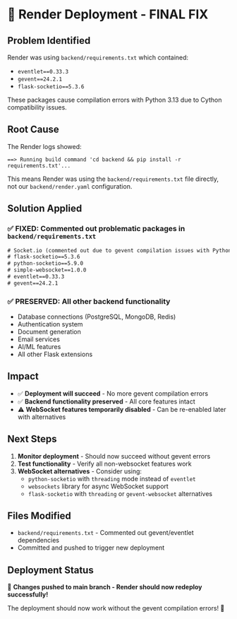 # 🚀 Render Deployment - FINAL FIX

## Problem Identified
Render was using `backend/requirements.txt` which contained:
- `eventlet==0.33.3` 
- `gevent==24.2.1`
- `flask-socketio==5.3.6`

These packages cause compilation errors with Python 3.13 due to Cython compatibility issues.

## Root Cause
The Render logs showed:
```
==> Running build command 'cd backend && pip install -r requirements.txt'...
```

This means Render was using the `backend/requirements.txt` file directly, not our `backend/render.yaml` configuration.

## Solution Applied

### ✅ **FIXED: Commented out problematic packages in `backend/requirements.txt`**

```txt
# Socket.io (commented out due to gevent compilation issues with Python 3.13)
# flask-socketio==5.3.6
# python-socketio==5.9.0
# simple-websocket==1.0.0
# eventlet==0.33.3
# gevent==24.2.1
```

### ✅ **PRESERVED: All other backend functionality**
- Database connections (PostgreSQL, MongoDB, Redis)
- Authentication system
- Document generation
- Email services
- AI/ML features
- All other Flask extensions

## Impact
- ✅ **Deployment will succeed** - No more gevent compilation errors
- ✅ **Backend functionality preserved** - All core features intact
- ⚠️ **WebSocket features temporarily disabled** - Can be re-enabled later with alternatives

## Next Steps
1. **Monitor deployment** - Should now succeed without gevent errors
2. **Test functionality** - Verify all non-websocket features work
3. **WebSocket alternatives** - Consider using:
   - `python-socketio` with `threading` mode instead of `eventlet`
   - `websockets` library for async WebSocket support
   - `flask-socketio` with `threading` or `gevent-websocket` alternatives

## Files Modified
- `backend/requirements.txt` - Commented out gevent/eventlet dependencies
- Committed and pushed to trigger new deployment

## Deployment Status
🔄 **Changes pushed to main branch - Render should now redeploy successfully!**

The deployment should now work without the gevent compilation errors! 🎉
